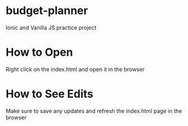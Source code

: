 # budget-planner
 Ionic and Vanilla JS practice project

# How to Open
 Right click on the index.html and open it in the browser

# How to See Edits
 Make sure to save any updates and refresh the index.html page in the browser
